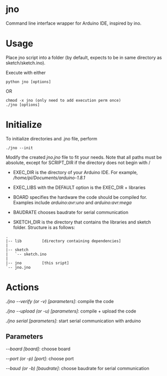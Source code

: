 # jno
Command line interface wrapper for Arduino IDE, inspired by ino.

# Usage
Place jno script into a folder (by default, expects to be in same directory as sketch/sketch.ino).

Execute with either

	python jno [options]
	
OR 
	
	chmod -x jno (only need to add execution perm once)
	./jno [options]

# Initialize
To initialize directories and .jno file, perform

	./jno --init
	
Modify the created *jno.jno* file to fit your needs. Note that all paths must be absolute, except for SCRIPT_DIR if the directory does not begin with /

* EXEC_DIR is the directory of your Arduino IDE. For example, */home/pi/Documents/arduino-1.8.1*

* EXEC_LIBS with the DEFAULT option is the EXEC_DIR + libraries

* BOARD specifies the hardware the code should be compiled for. Examples include *arduino:avr:uno* and *arduino:avr:mega*

* BAUDRATE chooses baudrate for serial communication

* SKETCH_DIR is the directory that contains the libraries and sketch folder. Structure is as follows:

```
.
|-- lib         [directory containing dependencies]
|
|-- sketch
|   `-- sketch.ino
|
|-- jno         [this sript]
`-- jno.jno
```

# Actions
*./jno --verify (or -v) [parameters]*: compile the code

*./jno --upload (or -u) [parameters]*: compile + upload the code

*./jno serial [parameters]*: start serial communication with arduino

## Parameters
*--board [board]*: choose board

*--port (or -p) [port]*: choose port

*--baud (or -b) [baudrate]*: choose baudrate for serial communication

